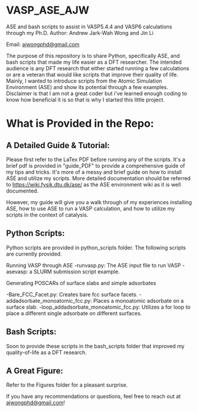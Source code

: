 # VASP_ASE_AJW
ASE and bash scripts to assist in VASP5.4.4 and VASP6 calculations through my Ph.D.
Author: Andrew Jark-Wah Wong and Jin Li

Email: ajwongphd@gmail.com

The purpose of this repository is to share Python, specifically ASE, and bash scripts that made my life easier as a DFT researcher.
The intended audience is any DFT research that either started running a few calculations or are a veteran that would like scripts that improve their quality of life. Mainly, I wanted to introduce scripts from the Atomic Simulation Environment (ASE) and show its potential through a few examples. Disclaimer is that I am not a great coder but i've learned enough coding to know how beneficial it is so that is why I started this little project.

# What is Provided in the Repo:

## A Detailed Guide & Tutorial:
Please first refer to the LaTex PDF before running any of the scripts. It's a brief pdf is provided in "guide_PDF" to provide a comprehensive guide of my tips and tricks. It's more of a messy and brief guide on how to install ASE and utilize my scripts. More detailed documentation should be referred to https://wiki.fysik.dtu.dk/ase/ as the ASE environment wiki as it is well documented. 

However, my guide will give you a walk through of my experiences installing ASE, how to use ASE to run a VASP calculation, and how to utilize my scripts in the context of catalysis. 

## Python Scripts:
Python scripts are provided in python_scripts folder. The following scripts are currently provided.

Running VASP through ASE
-runvasp.py: The ASE input file to run VASP
-asevasp: a SLURM submission script example.


Generating POSCARs of surface slabs and simple adsorbates

-Bare_FCC_Facet.py: Creates bare fcc surface facets.
-addadsorbate_monoatomic_fcc.py: Places a monoatomic adsorbate on a surface slab.
-loop_addadsorbate_monoatomic_fcc.py: Utilizes a for loop to place a different single adsorbate on different surfaces.

## Bash Scripts:
Soon to provide these scripts in the bash_scripts folder that improved my quality-of-life as a DFT research.

## A Great Figure:
Refer to the Figures folder for a pleasant surprise.

If you have any recommendations or questions, feel free to reach out at ajwongphd@gmail.com!
